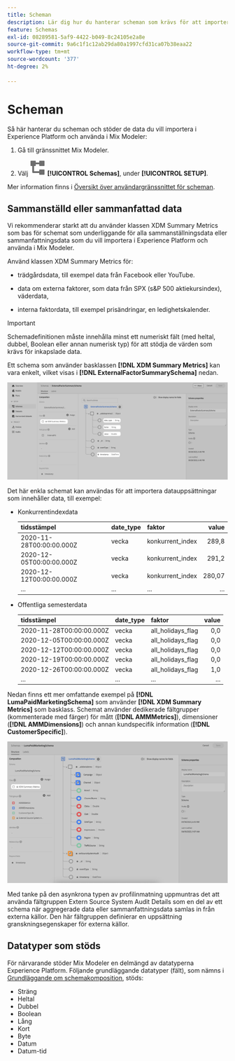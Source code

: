 ```yaml
---
title: Scheman
description: Lär dig hur du hanterar scheman som krävs för att importera data till Mix Modeler.
feature: Schemas
exl-id: 08289581-5af9-4422-b049-8c24105e2a8e
source-git-commit: 9a6c1f1c12ab29da80a1997cfd31ca07b38eaa22
workflow-type: tm+mt
source-wordcount: '377'
ht-degree: 2%

---
```


# Scheman

Så här hanterar du scheman och stöder de data du vill importera i Experience Platform och använda i Mix Modeler:

1. Gå till gränssnittet Mix Modeler.

1. Välj ![Scheman](/help/assets/icons/Schemas.svg) **[!UICONTROL Schemas]**, under **[!UICONTROL SETUP]**.

Mer information finns i [Översikt över användargränssnittet för scheman](https://experienceleague.adobe.com/docs/experience-platform/xdm/ui/overview.html?lang=en).

## Sammanställd eller sammanfattad data

Vi rekommenderar starkt att du använder klassen XDM Summary Metrics som bas för schemat som underliggande för alla sammanställningsdata eller sammanfattningsdata som du vill importera i Experience Platform och använda i Mix Modeler.

Använd klassen XDM Summary Metrics för:

- trädgårdsdata, till exempel data från Facebook eller YouTube.

- data om externa faktorer, som data från SPX (s&amp;P 500 aktiekursindex), väderdata,

- interna faktordata, till exempel prisändringar, en ledighetskalender.

>[!IMPORTANT]
>
>Schemadefinitionen måste innehålla minst ett numeriskt fält (med heltal, dubbel, Boolean eller annan numerisk typ) för att stödja de värden som krävs för inkapslade data.

Ett schema som använder basklassen **[!DNL XDM Summary Metrics]** kan vara enkelt, vilket visas i **[!DNL ExternalFactorSummarySchema]** nedan.

![Schema för externa faktorer](/help/assets/external-factors-schema.png)

Det här enkla schemat kan användas för att importera datauppsättningar som innehåller data, till exempel:

- Konkurrentindexdata

  | tidsstämpel | date_type | faktor | value |
  |---|---|---|--:|
  | 2020-11-28T00:00:00.000Z | vecka | konkurrent_index | 289,8 |
  | 2020-12-05T00:00:00.000Z | vecka | konkurrent_index | 291,2 |
  | 2020-12-12T00:00:00.000Z | vecka | konkurrent_index | 280,07 |
  | ... | ... | ... | ... |

- Offentliga semesterdata

  | tidsstämpel | date_type | faktor | value |
  |---|---|---|--:|
  | 2020-11-28T00:00:00.000Z | vecka | all_holidays_flag | 0,0 |
  | 2020-12-05T00:00:00.000Z | vecka | all_holidays_flag | 0,0 |
  | 2020-12-12T00:00:00.000Z | vecka | all_holidays_flag | 0,0 |
  | 2020-12-19T00:00:00.000Z | vecka | all_holidays_flag | 0,0 |
  | 2020-12-26T00:00:00.000Z | vecka | all_holidays_flag | 1,0 |
  | ... | ... | ... | ... |


Nedan finns ett mer omfattande exempel på **[!DNL LumaPaidMarketingSchema]** som använder **[!DNL XDM Summary Metrics]** som basklass. Schemat använder dedikerade fältgrupper (kommenterade med färger) för mått (**[!DNL AMMMetrics]**), dimensioner (**[!DNL AMMDimensions]**) och annan kundspecifik information (**[!DNL CustomerSpecific]**).

![Sammanfattningsschema](/help/assets/summary-schema.png)

Med tanke på den asynkrona typen av profilinmatning uppmuntras det att använda fältgruppen Extern Source System Audit Details som en del av ett schema när aggregerade data eller sammanfattningsdata samlas in från externa källor. Den här fältgruppen definierar en uppsättning granskningsegenskaper för externa källor.


## Datatyper som stöds

För närvarande stöder Mix Modeler en delmängd av datatyperna Experience Platform. Följande grundläggande datatyper (fält), som nämns i [Grundläggande om schemakomposition](https://experienceleague.adobe.com/docs/experience-platform/xdm/schema/composition.html?lang=en#data-type), stöds:

- Sträng
- Heltal
- Dubbel
- Boolean
- Lång
- Kort
- Byte
- Datum
- Datum-tid
